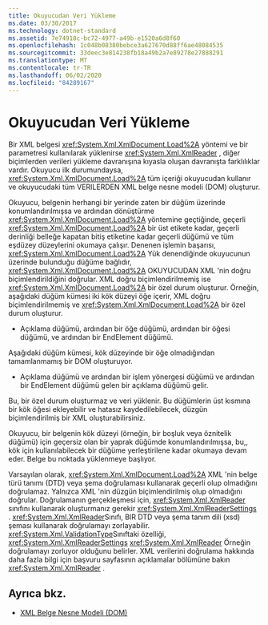 ```yaml
---
title: Okuyucudan Veri Yükleme
ms.date: 03/30/2017
ms.technology: dotnet-standard
ms.assetid: 7e74918c-bc72-4977-a49b-e1520a6d8f60
ms.openlocfilehash: 1c048b08380bebce3a627670d88ff6ae48084535
ms.sourcegitcommit: 33deec3e814238fb18a49b2a7e89278e27888291
ms.translationtype: MT
ms.contentlocale: tr-TR
ms.lasthandoff: 06/02/2020
ms.locfileid: "84289167"
---
```

# <a name="load-data-from-a-reader"></a>Okuyucudan Veri Yükleme
Bir XML belgesi <xref:System.Xml.XmlDocument.Load%2A> yöntemi ve bir parametresi kullanılarak yüklenirse <xref:System.Xml.XmlReader> , diğer biçimlerden verileri yükleme davranışına kıyasla oluşan davranışta farklılıklar vardır. Okuyucu ilk durumundaysa, <xref:System.Xml.XmlDocument.Load%2A> tüm içeriği okuyucudan kullanır ve okuyucudaki tüm VERILERDEN XML belge nesne modeli (DOM) oluşturur.  
  
 Okuyucu, belgenin herhangi bir yerinde zaten bir düğüm üzerinde konumlandırılmışsa ve ardından dönüştürme <xref:System.Xml.XmlDocument.Load%2A> yöntemine geçtiğinde, geçerli <xref:System.Xml.XmlDocument.Load%2A> bir üst etikete kadar, geçerli derinliği belleğe kapatan bitiş etiketine kadar geçerli düğümü ve tüm eşdüzey düzeylerini okumaya çalışır. Denenen işlemin başarısı, <xref:System.Xml.XmlDocument.Load%2A> Yük denendiğinde okuyucunun üzerinde bulunduğu düğüme bağlıdır, <xref:System.Xml.XmlDocument.Load%2A> OKUYUCUDAN XML 'nin doğru biçimlendirildiğini doğrular. XML doğru biçimlendirilmemiş ise <xref:System.Xml.XmlDocument.Load%2A> bir özel durum oluşturur. Örneğin, aşağıdaki düğüm kümesi iki kök düzeyi öğe içerir, XML doğru biçimlendirilmemiş ve <xref:System.Xml.XmlDocument.Load%2A> bir özel durum oluşturur.  
  
- Açıklama düğümü, ardından bir öğe düğümü, ardından bir öğesi düğümü, ve ardından bir EndElement düğümü.  
  
 Aşağıdaki düğüm kümesi, kök düzeyinde bir öğe olmadığından tamamlanmamış bir DOM oluşturuyor.  
  
- Açıklama düğümü ve ardından bir işlem yönergesi düğümü ve ardından bir EndElement düğümü gelen bir açıklama düğümü gelir.  
  
 Bu, bir özel durum oluşturmaz ve veri yüklenir. Bu düğümlerin üst kısmına bir kök öğesi ekleyebilir ve hatasız kaydedilebilecek, düzgün biçimlendirilmiş bir XML oluşturabilirsiniz.  
  
 Okuyucu, bir belgenin kök düzeyi (örneğin, bir boşluk veya öznitelik düğümü) için geçersiz olan bir yaprak düğümde konumlandırılmışsa, bu,, kök için kullanılabilecek bir düğüme yerleştirilene kadar okumaya devam eder. Belge bu noktada yüklenmeye başlıyor.  
  
 Varsayılan olarak, <xref:System.Xml.XmlDocument.Load%2A> XML 'nin belge türü tanımı (DTD) veya şema doğrulaması kullanarak geçerli olup olmadığını doğrulamaz. Yalnızca XML 'nin düzgün biçimlendirilmiş olup olmadığını doğrular. Doğrulamanın gerçekleşmesi için, <xref:System.Xml.XmlReader> sınıfını kullanarak oluşturmanız gerekir <xref:System.Xml.XmlReaderSettings> . <xref:System.Xml.XmlReader>Sınıfı, BIR DTD veya şema tanım dili (xsd) şeması kullanarak doğrulamayı zorlayabilir. <xref:System.Xml.ValidationType>Sınıftaki özelliği, <xref:System.Xml.XmlReaderSettings> <xref:System.Xml.XmlReader> Örneğin doğrulamayı zorluyor olduğunu belirler. XML verilerini doğrulama hakkında daha fazla bilgi için başvuru sayfasının açıklamalar bölümüne bakın <xref:System.Xml.XmlReader> .  
  
## <a name="see-also"></a>Ayrıca bkz.

- [XML Belge Nesne Modeli (DOM)](xml-document-object-model-dom.md)
